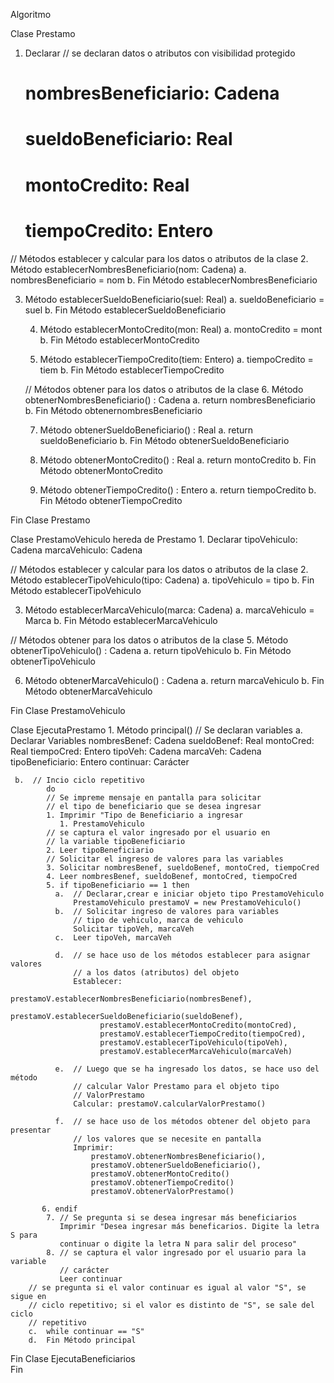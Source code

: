 
Algoritmo

  Clase Prestamo 
   1.  Declarar
        // se declaran datos o atributos con visibilidad protegido
        # nombresBeneficiario: Cadena
        # sueldoBeneficiario: Real
        # montoCredito: Real
        # tiempoCredito: Entero

//  Métodos establecer y calcular para los datos o atributos de la clase
    2.  Método establecerNombresBeneficiario(nom: Cadena)
        a.  nombresBeneficiario = nom
        b.  Fin Método establecerNombresBeneficiario
   
3.  Método establecerSueldoBeneficiario(suel: Real)
        a.  sueldoBeneficiario = suel
        b.  Fin Método establecerSueldoBeneficiario 

    4.  Método establecerMontoCredito(mon: Real)
        a.  montoCredito = mont
        b.  Fin Método establecerMontoCredito 

    5.  Método establecerTiempoCredito(tiem: Entero)
        a.  tiempoCredito = tiem
        b.  Fin Método establecerTiempoCredito

    //  Métodos obtener para los datos o atributos de la clase
    6.  Método obtenerNombresBeneficiario() : Cadena
        a.  return nombresBeneficiario 
        b.  Fin Método obtenernombresBeneficiario 

    7.  Método obtenerSueldoBeneficiario() : Real
        a.  return sueldoBeneficiario 
        b.  Fin Método obtenerSueldoBeneficiario

    8. Método obtenerMontoCredito() : Real
        a.  return montoCredito
        b.  Fin Método obtenerMontoCredito

    9.  Método obtenerTiempoCredito() : Entero
        a.  return tiempoCredito
        b.  Fin Método obtenerTiempoCredito

  Fin Clase Prestamo
  
  Clase PrestamoVehiculo hereda de Prestamo
    1.  Declarar
        tipoVehiculo: Cadena 
        marcaVehiculo: Cadena 

   //  Métodos establecer y calcular para los datos o atributos de la clase
    2.  Método establecerTipoVehiculo(tipo: Cadena)
        a.  tipoVehiculo = tipo
        b.  Fin Método establecerTipoVehiculo

   3.  Método establecerMarcaVehiculo(marca: Cadena)
        a.  marcaVehiculo = Marca
        b.  Fin Método establecerMarcaVehiculo

   //  Métodos obtener para los datos o atributos de la clase
    5. Método obtenerTipoVehiculo() : Cadena
        a.  return tipoVehiculo 
        b.  Fin Método obtenerTipoVehiculo
        
   6. Método obtenerMarcaVehiculo() : Cadena
        a.  return marcaVehiculo
        b.  Fin Método obtenerMarcaVehiculo

  Fin Clase PrestamoVehiculo
  
  
  Clase EjecutaPrestamo
    1.  Método principal()
        // Se declaran variables
        a.  Declarar Variables
            nombresBenef: Cadena 
            sueldoBenef: Real
            montoCred: Real
            tiempoCred: Entero
            tipoVeh: Cadena
            marcaVeh: Cadena
            tipoBeneficiario: Entero
            continuar: Carácter
     
     b.  // Incio ciclo repetitivo
            do 
            // Se impreme mensaje en pantalla para solicitar
            // el tipo de beneficiario que se desea ingresar
            1. Imprimir "Tipo de Beneficiario a ingresar
               1. PrestamoVehiculo
            // se captura el valor ingresado por el usuario en 
            // la variable tipoBeneficiario
            2. Leer tipoBeneficiario
            // Solicitar el ingreso de valores para las variables
            3. Solicitar nombresBenef, sueldoBenef, montoCred, tiempoCred
            4. Leer nombresBenef, sueldoBenef, montoCred, tiempoCred
            5. if tipoBeneficiario == 1 then
              a.  // Declarar,crear e iniciar objeto tipo PrestamoVehiculo
                  PrestamoVehiculo prestamoV = new PrestamoVehiculo()
              b.  // Solicitar ingreso de valores para variables 
                  // tipo de vehiculo, marca de vehiculo
                  Solicitar tipoVeh, marcaVeh
              c.  Leer tipoVeh, marcaVeh

              d.  // se hace uso de los métodos establecer para asignar valores
                  // a los datos (atributos) del objeto
                  Establecer:  
                        prestamoV.establecerNombresBeneficiario(nombresBenef),
                        prestamoV.establecerSueldoBeneficiario(sueldoBenef),
                        prestamoV.establecerMontoCredito(montoCred),
                        prestamoV.establecerTiempoCredito(tiempoCred),
                        prestamoV.establecerTipoVehiculo(tipoVeh),
                        prestamoV.establecerMarcaVehiculo(marcaVeh)

              e.  // Luego que se ha ingresado los datos, se hace uso del método
                  // calcular Valor Prestamo para el objeto tipo
                  // ValorPrestamo
                  Calcular: prestamoV.calcularValorPrestamo()

              f.  // se hace uso de los métodos obtener del objeto para presentar
                  // los valores que se necesite en pantalla
                  Imprimir:
                      prestamoV.obtenerNombresBeneficiario(),
                      prestamoV.obtenerSueldoBeneficiario(),
                      prestamoV.obtenerMontoCredito()
                      prestamoV.obtenerTiempoCredito()
                      prestamoV.obtenerValorPrestamo()
           
           6. endif
            7. // Se pregunta si se desea ingresar más beneficiarios
               Imprimir "Desea ingresar más beneficarios. Digite la letra S para
               continuar o digite la letra N para salir del proceso"
            8. // se captura el valor ingresado por el usuario para la variable
               // carácter 
               Leer continuar
        // se pregunta si el valor continuar es igual al valor "S", se sigue en 
        // ciclo repetitivo; si el valor es distinto de "S", se sale del ciclo
        // repetitivo
        c.  while continuar == "S" 
        d.  Fin Método principal
    
  Fin Clase EjecutaBeneficiarios  
Fin 
